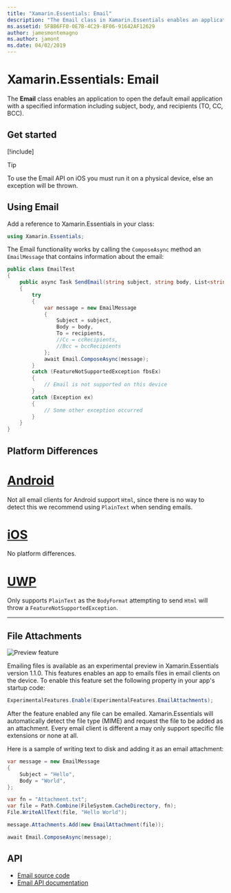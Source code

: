 ```yaml
---
title: "Xamarin.Essentials: Email"
description: "The Email class in Xamarin.Essentials enables an application to open the default email application with a specified information including subject, body, and recipients (TO, CC, BCC)."
ms.assetid: 5FBB6FF0-0E7B-4C29-8F06-91642AF12629
author: jamesmontemagno
ms.author: jamont
ms.date: 04/02/2019
---
```


# Xamarin.Essentials: Email

The **Email** class enables an application to open the default email application with a specified information including subject, body, and recipients (TO, CC, BCC).

## Get started

[!include[](~/essentials/includes/get-started.md)]

> [!TIP]
> To use the Email API on iOS you must run it on a physical device, else an exception will be thrown.

## Using Email

Add a reference to Xamarin.Essentials in your class:

```csharp
using Xamarin.Essentials;
```

The Email functionality works by calling the `ComposeAsync` method an `EmailMessage` that contains information about the email:

```csharp
public class EmailTest
{
    public async Task SendEmail(string subject, string body, List<string> recipients)
    {
        try
        {
            var message = new EmailMessage
            {
                Subject = subject,
                Body = body,
                To = recipients,
                //Cc = ccRecipients,
                //Bcc = bccRecipients
            };
            await Email.ComposeAsync(message);
        }
        catch (FeatureNotSupportedException fbsEx)
        {
            // Email is not supported on this device
        }
        catch (Exception ex)
        {
            // Some other exception occurred
        }
    }
}
```


## Platform Differences

# [Android](#tab/android)

Not all email clients for Android support `Html`, since there is no way to detect this we recommend using `PlainText` when sending emails.

# [iOS](#tab/ios)

No platform differences.

# [UWP](#tab/uwp)

Only supports `PlainText` as the `BodyFormat` attempting to send `Html` will throw a `FeatureNotSupportedException`.

-----

## File Attachments

![Preview feature](~/media/shared/preview.png)

Emailing files is available as an experimental preview in Xamarin.Essentials version 1.1.0. This features enables an app to emails files in email clients on the device. To enable this feature set the following property in your app's startup code:

```csharp
ExperimentalFeatures.Enable(ExperimentalFeatures.EmailAttachments);
```

After the feature enabled any file can be emailed. Xamarin.Essentials will automatically detect the file type (MIME) and request the file to be added as an attachment. Every email client is different a may only support specific file extensions or none at all.

Here is a sample of writing text to disk and adding it as an email attachment:

```csharp
var message = new EmailMessage
{
    Subject = "Hello",
    Body = "World",
};

var fn = "Attachment.txt";
var file = Path.Combine(FileSystem.CacheDirectory, fn);
File.WriteAllText(file, "Hello World");

message.Attachments.Add(new EmailAttachment(file));

await Email.ComposeAsync(message);
```

## API

- [Email source code](https://github.com/xamarin/Essentials/tree/master/Xamarin.Essentials/Email)
- [Email API documentation](xref:Xamarin.Essentials.Email)
